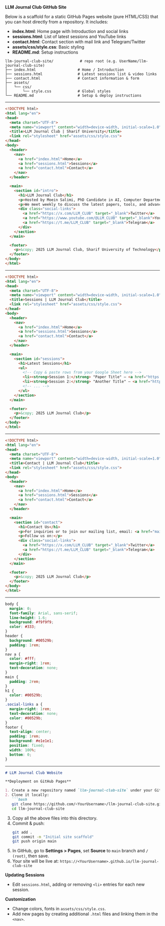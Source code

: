 **LLM Journal Club GitHub Site**

Below is a scaffold for a static GitHub Pages website (pure HTML/CSS) that you can host directly from a repository. It includes:

- **index.html**: Home page with Introduction and social links
- **sessions.html**: List of latest sessions and YouTube links
- **contact.html**: Contact section with mail link and Telegram/Twitter
- **assets/css/style.css**: Basic styling
- **README.md**: Setup instructions

```
llm-journal-club-site/            # repo root (e.g. UserName/llm-journal-club-site)
├── index.html                   # Home / Introduction
├── sessions.html                # Latest sessions list & video links
├── contact.html                 # Contact information & form
├── assets/
│   └── css/
│       └── style.css            # Global styles
└── README.md                    # Setup & deploy instructions
```

---

<!-- index.html -->
```html
<!DOCTYPE html>
<html lang="en">
<head>
  <meta charset="UTF-8">
  <meta name="viewport" content="width=device-width, initial-scale=1.0">
  <title>LLM Journal Club | Sharif University</title>
  <link rel="stylesheet" href="assets/css/style.css">
</head>
<body>
  <header>
    <nav>
      <a href="index.html">Home</a>
      <a href="sessions.html">Sessions</a>
      <a href="contact.html">Contact</a>
    </nav>
  </header>

  <main>
    <section id="intro">
      <h1>LLM Journal Club</h1>
      <p>Hosted by Moein Salimi, PhD Candidate in AI, Computer Department, Sharif University of Technology.</p>
      <p>We meet weekly to discuss the latest papers, tools, and advances in large language models.</p>
      <div class="social-links">
        <a href="https://x.com/LLM_CLUB" target="_blank">Twitter</a>
        <a href="https://www.youtube.com/@LLM_CLUB" target="_blank">YouTube</a>
        <a href="https://t.me/LLM_CLUB" target="_blank">Telegram</a>
      </div>
    </section>
  </main>

  <footer>
    <p>&copy; 2025 LLM Journal Club, Sharif University of Technology</p>
  </footer>
</body>
</html>
```

---

<!-- sessions.html -->
```html
<!DOCTYPE html>
<html lang="en">
<head>
  <meta charset="UTF-8">
  <meta name="viewport" content="width=device-width, initial-scale=1.0">
  <title>Sessions | LLM Journal Club</title>
  <link rel="stylesheet" href="assets/css/style.css">
</head>
<body>
  <header>
    <nav>
      <a href="index.html">Home</a>
      <a href="sessions.html">Sessions</a>
      <a href="contact.html">Contact</a>
    </nav>
  </header>

  <main>
    <section id="sessions">
      <h1>Latest Sessions</h1>
      <ul>
        <!-- Copy & paste rows from your Google Sheet here -->
        <li><strong>Session 1:</strong> "Paper Title" — <a href="https://www.youtube.com/watch?v=..." target="_blank">Watch on YouTube</a></li>
        <li><strong>Session 2:</strong> "Another Title" — <a href="https://www.youtube.com/watch?v=..." target="_blank">Watch on YouTube</a></li>
        <!-- ... -->
      </ul>
    </section>
  </main>

  <footer>
    <p>&copy; 2025 LLM Journal Club</p>
  </footer>
</body>
</html>
```

---

<!-- contact.html -->
```html
<!DOCTYPE html>
<html lang="en">
<head>
  <meta charset="UTF-8">
  <meta name="viewport" content="width=device-width, initial-scale=1.0">
  <title>Contact | LLM Journal Club</title>
  <link rel="stylesheet" href="assets/css/style.css">
</head>
<body>
  <header>
    <nav>
      <a href="index.html">Home</a>
      <a href="sessions.html">Sessions</a>
      <a href="contact.html">Contact</a>
    </nav>
  </header>

  <main>
    <section id="contact">
      <h1>Contact Us</h1>
      <p>For inquiries or to join our mailing list, email: <a href="mailto:llmclub@sharif.edu">llmclub@sharif.edu</a></p>
      <p>Follow us on:</p>
      <div class="social-links">
        <a href="https://x.com/LLM_CLUB" target="_blank">Twitter</a>
        <a href="https://t.me/LLM_CLUB" target="_blank">Telegram</a>
      </div>
    </section>
  </main>

  <footer>
    <p>&copy; 2025 LLM Journal Club</p>
  </footer>
</body>
</html>
```

---

<!-- assets/css/style.css -->
```css
body {
  margin: 0;
  font-family: Arial, sans-serif;
  line-height: 1.6;
  background: #f9f9f9;
  color: #333;
}
header {
  background: #00529b;
  padding: 1rem;
}
nav a {
  color: #fff;
  margin-right: 1rem;
  text-decoration: none;
}
main {
  padding: 2rem;
}
h1 {
  color: #00529b;
}
.social-links a {
  margin-right: 1rem;
  text-decoration: none;
  color: #00529b;
}
footer {
  text-align: center;
  padding: 1rem;
  background: #e1e1e1;
  position: fixed;
  width: 100%;
  bottom: 0;
}
```

---

<!-- README.md -->
```markdown
# LLM Journal Club Website

**Deployment on GitHub Pages**

1. Create a new repository named `llm-journal-club-site` under your GitHub account.
2. Clone it locally:
   ```bash
   git clone https://github.com/<YourUsername>/llm-journal-club-site.git
   cd llm-journal-club-site
   ```
3. Copy all the above files into this directory.
4. Commit & push:
   ```bash
   git add .
   git commit -m "Initial site scaffold"
   git push origin main
   ```
5. In GitHub, go to **Settings > Pages**, set **Source** to `main` branch and `/ (root)`, then save.
6. Your site will be live at: `https://<YourUsername>.github.io/llm-journal-club-site`

**Updating Sessions**
- Edit `sessions.html`, adding or removing `<li>` entries for each new session.

**Customization**
- Change colors, fonts in `assets/css/style.css`.
- Add new pages by creating additional `.html` files and linking them in the `<nav>`.

